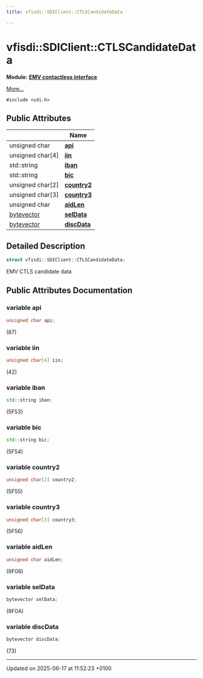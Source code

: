 ```yaml
---
title: vfisdi::SDIClient::CTLSCandidateData

---
```


# vfisdi::SDIClient::CTLSCandidateData

**Module:** **[EMV contactless interface](group__sdiemvctls.md)**



 [More...](#detailed-description)


`#include <sdi.h>`

## Public Attributes

|                | Name           |
| -------------- | -------------- |
| unsigned char | **[api](structvfisdi_1_1_s_d_i_client_1_1_c_t_l_s_candidate_data.md#variable-api)**  |
| unsigned char[4] | **[iin](structvfisdi_1_1_s_d_i_client_1_1_c_t_l_s_candidate_data.md#variable-iin)**  |
| std::string | **[iban](structvfisdi_1_1_s_d_i_client_1_1_c_t_l_s_candidate_data.md#variable-iban)**  |
| std::string | **[bic](structvfisdi_1_1_s_d_i_client_1_1_c_t_l_s_candidate_data.md#variable-bic)**  |
| unsigned char[2] | **[country2](structvfisdi_1_1_s_d_i_client_1_1_c_t_l_s_candidate_data.md#variable-country2)**  |
| unsigned char[3] | **[country3](structvfisdi_1_1_s_d_i_client_1_1_c_t_l_s_candidate_data.md#variable-country3)**  |
| unsigned char | **[aidLen](structvfisdi_1_1_s_d_i_client_1_1_c_t_l_s_candidate_data.md#variable-aidlen)**  |
| [bytevector](classvfisdi_1_1_s_d_i_client.md#typedef-bytevector) | **[selData](structvfisdi_1_1_s_d_i_client_1_1_c_t_l_s_candidate_data.md#variable-seldata)**  |
| [bytevector](classvfisdi_1_1_s_d_i_client.md#typedef-bytevector) | **[discData](structvfisdi_1_1_s_d_i_client_1_1_c_t_l_s_candidate_data.md#variable-discdata)**  |

## Detailed Description

```cpp
struct vfisdi::SDIClient::CTLSCandidateData;
```


EMV CTLS candidate data 

## Public Attributes Documentation

### variable api

```cpp
unsigned char api;
```


(87) 


### variable iin

```cpp
unsigned char[4] iin;
```


(42) 


### variable iban

```cpp
std::string iban;
```


(5F53) 


### variable bic

```cpp
std::string bic;
```


(5F54) 


### variable country2

```cpp
unsigned char[2] country2;
```


(5F55) 


### variable country3

```cpp
unsigned char[3] country3;
```


(5F56) 


### variable aidLen

```cpp
unsigned char aidLen;
```


(9F06) 


### variable selData

```cpp
bytevector selData;
```


(9F0A) 


### variable discData

```cpp
bytevector discData;
```


(73) 


-------------------------------

Updated on 2025-06-17 at 11:52:23 +0100